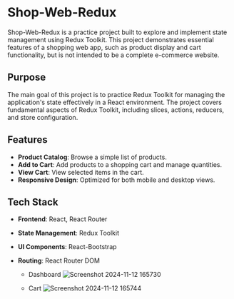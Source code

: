 # Shop-Web-Redux

Shop-Web-Redux is a practice project built to explore and implement state management using Redux Toolkit. This project demonstrates essential features of a shopping web app, such as product display and cart functionality, but is not intended to be a complete e-commerce website.

## Purpose

The main goal of this project is to practice Redux Toolkit for managing the application's state effectively in a React environment. The project covers fundamental aspects of Redux Toolkit, including slices, actions, reducers, and store configuration.

## Features

- **Product Catalog**: Browse a simple list of products.
- **Add to Cart**: Add products to a shopping cart and manage quantities.
- **View Cart**: View selected items in the cart.
- **Responsive Design**: Optimized for both mobile and desktop views.

## Tech Stack

- **Frontend**: React, React Router
- **State Management**: Redux Toolkit
- **UI Components**: React-Bootstrap
- **Routing**: React Router DOM

  - Dashboard
![Screenshot 2024-11-12 165730](https://github.com/user-attachments/assets/26a141ee-4c00-4368-b766-948009d3bded)

  - Cart
![Screenshot 2024-11-12 165744](https://github.com/user-attachments/assets/2cbe4c58-d99f-4a1d-bfd9-667daa160f22)
